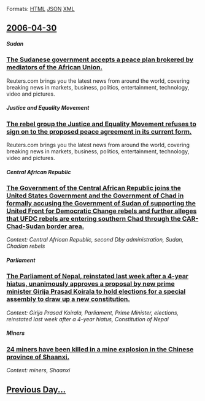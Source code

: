 
Formats: [HTML](2006/04/30/index.html)  [JSON](2006/04/30/index.json)  [XML](2006/04/30/index.xml)  

## [2006-04-30](/news/2006/04/30/index.md)

##### Sudan
### [ The Sudanese government accepts a peace plan brokered by mediators of the African Union. ](/news/2006/04/30/the-sudanese-government-accepts-a-peace-plan-brokered-by-mediators-of-the-african-union.md)
Reuters.com brings you the latest news from around the world, covering breaking news in markets, business, politics, entertainment, technology, video and pictures.

##### Justice and Equality Movement
### [ The rebel group the Justice and Equality Movement refuses to sign on to the proposed peace agreement in its current form. ](/news/2006/04/30/the-rebel-group-the-justice-and-equality-movement-refuses-to-sign-on-to-the-proposed-peace-agreement-in-its-current-form.md)
Reuters.com brings you the latest news from around the world, covering breaking news in markets, business, politics, entertainment, technology, video and pictures.

##### Central African Republic
### [ The Government of the Central African Republic joins the United States Government and the Government of Chad in formally accusing the Government of Sudan of supporting the United Front for Democratic Change rebels and further alleges that UFDC rebels are entering southern Chad through the CAR-Chad-Sudan border area. ](/news/2006/04/30/the-government-of-the-central-african-republic-joins-the-united-states-government-and-the-government-of-chad-in-formally-accusing-the-gover.md)
_Context: Central African Republic, second Dby administration, Sudan, Chadian rebels_

##### Parliament
### [ The Parliament of Nepal, reinstated last week after a 4-year hiatus, unanimously approves a proposal by new prime minister Girija Prasad Koirala to hold elections for a special assembly to draw up a new constitution. ](/news/2006/04/30/the-parliament-of-nepal-reinstated-last-week-after-a-4-year-hiatus-unanimously-approves-a-proposal-by-new-prime-minister-girija-prasad-ko.md)
_Context: Girija Prasad Koirala, Parliament, Prime Minister, elections, reinstated last week after a 4-year hiatus, Constitution of Nepal_

##### Miners
### [ 24 miners have been killed in a mine explosion in the Chinese province of Shaanxi. ](/news/2006/04/30/24-miners-have-been-killed-in-a-mine-explosion-in-the-chinese-province-of-shaanxi.md)
_Context: miners, Shaanxi_

## [Previous Day...](/news/2006/04/29/index.md)

